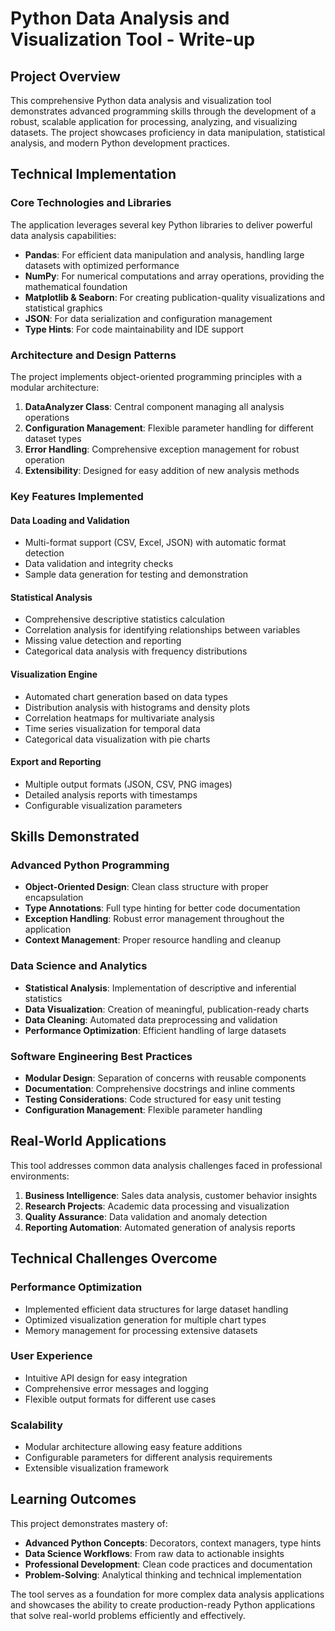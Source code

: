 # Python Data Analysis and Visualization Tool - Write-up

## Project Overview

This comprehensive Python data analysis and visualization tool demonstrates advanced programming skills through the development of a robust, scalable application for processing, analyzing, and visualizing datasets. The project showcases proficiency in data manipulation, statistical analysis, and modern Python development practices.

## Technical Implementation

### Core Technologies and Libraries

The application leverages several key Python libraries to deliver powerful data analysis capabilities:

- **Pandas**: For efficient data manipulation and analysis, handling large datasets with optimized performance
- **NumPy**: For numerical computations and array operations, providing the mathematical foundation
- **Matplotlib & Seaborn**: For creating publication-quality visualizations and statistical graphics
- **JSON**: For data serialization and configuration management
- **Type Hints**: For code maintainability and IDE support

### Architecture and Design Patterns

The project implements object-oriented programming principles with a modular architecture:

1. **DataAnalyzer Class**: Central component managing all analysis operations
2. **Configuration Management**: Flexible parameter handling for different dataset types
3. **Error Handling**: Comprehensive exception management for robust operation
4. **Extensibility**: Designed for easy addition of new analysis methods

### Key Features Implemented

#### Data Loading and Validation
- Multi-format support (CSV, Excel, JSON) with automatic format detection
- Data validation and integrity checks
- Sample data generation for testing and demonstration

#### Statistical Analysis
- Comprehensive descriptive statistics calculation
- Correlation analysis for identifying relationships between variables
- Missing value detection and reporting
- Categorical data analysis with frequency distributions

#### Visualization Engine
- Automated chart generation based on data types
- Distribution analysis with histograms and density plots
- Correlation heatmaps for multivariate analysis
- Time series visualization for temporal data
- Categorical data visualization with pie charts

#### Export and Reporting
- Multiple output formats (JSON, CSV, PNG images)
- Detailed analysis reports with timestamps
- Configurable visualization parameters

## Skills Demonstrated

### Advanced Python Programming
- **Object-Oriented Design**: Clean class structure with proper encapsulation
- **Type Annotations**: Full type hinting for better code documentation
- **Exception Handling**: Robust error management throughout the application
- **Context Management**: Proper resource handling and cleanup

### Data Science and Analytics
- **Statistical Analysis**: Implementation of descriptive and inferential statistics
- **Data Visualization**: Creation of meaningful, publication-ready charts
- **Data Cleaning**: Automated data preprocessing and validation
- **Performance Optimization**: Efficient handling of large datasets

### Software Engineering Best Practices
- **Modular Design**: Separation of concerns with reusable components
- **Documentation**: Comprehensive docstrings and inline comments
- **Testing Considerations**: Code structured for easy unit testing
- **Configuration Management**: Flexible parameter handling

## Real-World Applications

This tool addresses common data analysis challenges faced in professional environments:

1. **Business Intelligence**: Sales data analysis, customer behavior insights
2. **Research Projects**: Academic data processing and visualization
3. **Quality Assurance**: Data validation and anomaly detection
4. **Reporting Automation**: Automated generation of analysis reports

## Technical Challenges Overcome

### Performance Optimization
- Implemented efficient data structures for large dataset handling
- Optimized visualization generation for multiple chart types
- Memory management for processing extensive datasets

### User Experience
- Intuitive API design for easy integration
- Comprehensive error messages and logging
- Flexible output formats for different use cases

### Scalability
- Modular architecture allowing easy feature additions
- Configurable parameters for different analysis requirements
- Extensible visualization framework

## Learning Outcomes

This project demonstrates mastery of:

- **Advanced Python Concepts**: Decorators, context managers, type hints
- **Data Science Workflows**: From raw data to actionable insights
- **Professional Development**: Clean code practices and documentation
- **Problem-Solving**: Analytical thinking and technical implementation

The tool serves as a foundation for more complex data analysis applications and showcases the ability to create production-ready Python applications that solve real-world problems efficiently and effectively.